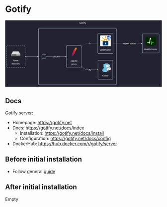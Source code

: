 # Gotify

![diagram](../../docs/diagrams/out/apps/gotify.png)

## Docs

Gotify server:

- Homepage: <https://gotify.net>
- Docs: <https://gotify.net/docs/index>
  - Installation: <https://gotify.net/docs/install>
  - Configuration: <https://gotify.net/docs/config>
- DockerHub: <https://hub.docker.com/r/gotify/server>

## Before initial installation

- Follow general [guide](../../docs/Checklist%20for%20new%20docker-apps.md)

## After initial installation

Empty

